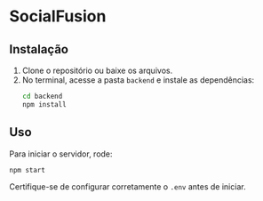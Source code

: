 # SocialFusion

## Instalação

1. Clone o repositório ou baixe os arquivos.
2. No terminal, acesse a pasta `backend` e instale as dependências:
   ```sh
   cd backend
   npm install
   ```

## Uso

Para iniciar o servidor, rode:
```sh
npm start
```

Certifique-se de configurar corretamente o `.env` antes de iniciar.
